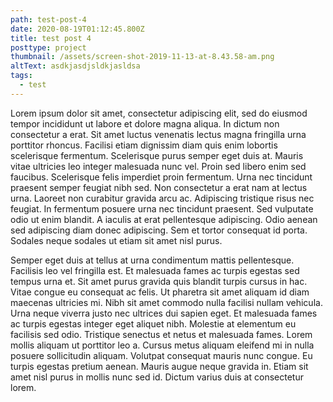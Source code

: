 ```yaml
---
path: test-post-4
date: 2020-08-19T01:12:45.800Z
title: test post 4
posttype: project
thumbnail: /assets/screen-shot-2019-11-13-at-8.43.58-am.png
altText: asdkjasdjsldkjasldsa
tags:
  - test
---
```

Lorem ipsum dolor sit amet, consectetur adipiscing elit, sed do eiusmod tempor incididunt ut labore et dolore magna aliqua. In dictum non consectetur a erat. Sit amet luctus venenatis lectus magna fringilla urna porttitor rhoncus. Facilisi etiam dignissim diam quis enim lobortis scelerisque fermentum. Scelerisque purus semper eget duis at. Mauris vitae ultricies leo integer malesuada nunc vel. Proin sed libero enim sed faucibus. Scelerisque felis imperdiet proin fermentum. Urna nec tincidunt praesent semper feugiat nibh sed. Non consectetur a erat nam at lectus urna. Laoreet non curabitur gravida arcu ac. Adipiscing tristique risus nec feugiat. In fermentum posuere urna nec tincidunt praesent. Sed vulputate odio ut enim blandit. A iaculis at erat pellentesque adipiscing. Odio aenean sed adipiscing diam donec adipiscing. Sem et tortor consequat id porta. Sodales neque sodales ut etiam sit amet nisl purus.

Semper eget duis at tellus at urna condimentum mattis pellentesque. Facilisis leo vel fringilla est. Et malesuada fames ac turpis egestas sed tempus urna et. Sit amet purus gravida quis blandit turpis cursus in hac. Vitae congue eu consequat ac felis. Ut pharetra sit amet aliquam id diam maecenas ultricies mi. Nibh sit amet commodo nulla facilisi nullam vehicula. Urna neque viverra justo nec ultrices dui sapien eget. Et malesuada fames ac turpis egestas integer eget aliquet nibh. Molestie at elementum eu facilisis sed odio. Tristique senectus et netus et malesuada fames. Lorem mollis aliquam ut porttitor leo a. Cursus metus aliquam eleifend mi in nulla posuere sollicitudin aliquam. Volutpat consequat mauris nunc congue. Eu turpis egestas pretium aenean. Mauris augue neque gravida in. Etiam sit amet nisl purus in mollis nunc sed id. Dictum varius duis at consectetur lorem.